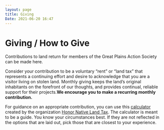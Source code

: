 ```yaml
---
layout: page
title: Giving
Date: 2021-06-20 16:47
---
```


# Giving / How to Give

Contributions to land return for members of the Great Plains Action Society can be made here.

Consider your contribution to be a voluntary “rent” or “land tax” that represents a continuing effort and desire to acknowledge that you are a visitor living on stolen land. Monthly giving keeps the land’s original inhabitants on the forefront of our thoughts, and provides continual, reliable support for their projects.**We encourage you to make a recurring monthly contribution.** 

For guidance on an appropriate contribution, you can use this [calculator](https://www.honornativelandtax.org/contribute) created by the organization [Honor Native Land Tax](https://www.honornativelandtax.org/).  The calculator is meant to be a guide. You know your circumstances best. If they are not reflected in the options that are laid out, pick those that are closest to your experience. 

